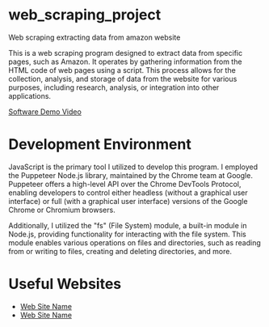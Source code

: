 # web_scraping_project
Web scraping extracting data from amazon website

This is a web scraping program designed to extract data from specific pages, such as Amazon. It operates by gathering information from the HTML code of web pages using a script. This process allows for the collection, analysis, and storage of data from the website for various purposes, including research, analysis, or integration into other applications.

[Software Demo Video](https://youtu.be/LuFxR-E_kWk)

# Development Environment
JavaScript is the primary tool I utilized to develop this program. I employed the Puppeteer Node.js library, maintained by the Chrome team at Google. Puppeteer offers a high-level API over the Chrome DevTools Protocol, enabling developers to control either headless (without a graphical user interface) or full (with a graphical user interface) versions of the Google Chrome or Chromium browsers.

Additionally, I utilized the "fs" (File System) module, a built-in module in Node.js, providing functionality for interacting with the file system. This module enables various operations on files and directories, such as reading from or writing to files, creating and deleting directories, and more.

# Useful Websites
* [Web Site Name](http://url.link.goes.here)
* [Web Site Name](http://url.link.goes.here)
